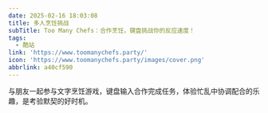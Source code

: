 ```yaml
---
date: 2025-02-16 18:03:08
title: 多人烹饪挑战
subTitle: Too Many Chefs：合作烹饪，键盘挑战你的反应速度！
tags:
  - 酷站
link: 'https://www.toomanychefs.party/'
icon: 'https://www.toomanychefs.party/images/cover.png'
abbrlink: a40cf590
---
```


与朋友一起参与文字烹饪游戏，键盘输入合作完成任务，体验忙乱中协调配合的乐趣，是考验默契的好时机。